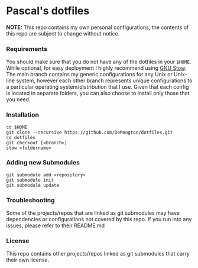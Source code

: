 Pascal's dotfiles
==========

**NOTE:** This repo contains my own personal configurations, the contents of this repo are subject to change without notice.

### Requirements
You should make sure that you do not have any of the dotfiles in your `$HOME`. While optional, for easy deployment I highly recommend using [GNU Stow](https://www.gnu.org/software/stow/).
The main branch contains my generic configurations for any Unix or Unix-line system, however each other branch represents unique configurations to a particular operating system/distribution that I use. Given that each config is located in separate folders, you can also choose to install only those that you need.

### Installation 
```
cd $HOME
git clone --recursive https://github.com/DeMongton/dotfiles.git
cd dotfiles
git checkout [<branch>]
stow <foldername>
```
### Adding new Submodules

```
git submodule add <repository>
git submodule init
git submodule update
```

### Troubleshooting
Some of the projects/repos that are linked as git submodules may have dependencies or configurations not covered by this repo. If you run into any issues, please refer to their README.md

### License
This repo contains other projects/repos linked as git submodules that carry their own license.
